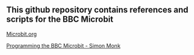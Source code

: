 ## This github repository contains references and scripts for the BBC Microbit

[Microbit.org](https://microbit.org)

[Programming the BBC Microbit - Simon Monk](http://simonmonk.org/prog-mb/)
